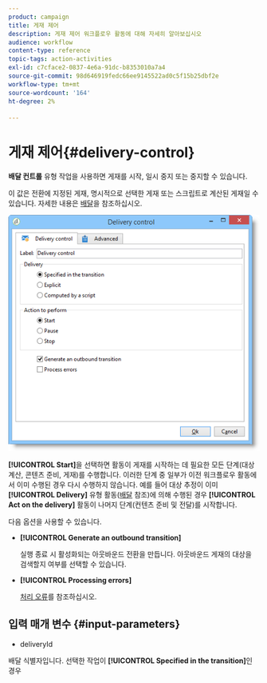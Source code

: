 ```yaml
---
product: campaign
title: 게재 제어
description: 게재 제어 워크플로우 활동에 대해 자세히 알아보십시오
audience: workflow
content-type: reference
topic-tags: action-activities
exl-id: c7cface2-0837-4e6a-91dc-b8353010a7a4
source-git-commit: 98d646919fedc66ee9145522ad0c5f15b25dbf2e
workflow-type: tm+mt
source-wordcount: '164'
ht-degree: 2%

---
```


# 게재 제어{#delivery-control}

**배달 컨트롤** 유형 작업을 사용하면 게재를 시작, 일시 중지 또는 중지할 수 있습니다.

이 값은 전환에 지정된 게재, 명시적으로 선택한 게재 또는 스크립트로 계산된 게재일 수 있습니다. 자세한 내용은 [배달](../../workflow/using/delivery.md)을 참조하십시오.

![](assets/edit_diffusion_act.png)

**[!UICONTROL Start]**&#x200B;을 선택하면 활동이 게재를 시작하는 데 필요한 모든 단계(대상 계산, 콘텐츠 준비, 게재)를 수행합니다. 이러한 단계 중 일부가 이전 워크플로우 활동에서 이미 수행된 경우 다시 수행하지 않습니다. 예를 들어 대상 추정이 이미 **[!UICONTROL Delivery]** 유형 활동([배달](../../workflow/using/delivery.md) 참조)에 의해 수행된 경우 **[!UICONTROL Act on the delivery]** 활동이 나머지 단계(컨텐츠 준비 및 전달)를 시작합니다.

다음 옵션을 사용할 수 있습니다.

* **[!UICONTROL Generate an outbound transition]**

   실행 종료 시 활성화되는 아웃바운드 전환을 만듭니다. 아웃바운드 게재의 대상을 검색할지 여부를 선택할 수 있습니다.

* **[!UICONTROL Processing errors]**

   [처리 오류](../../workflow/using/monitoring-workflow-execution.md#processing-errors)를 참조하십시오.

## 입력 매개 변수 {#input-parameters}

* deliveryId

배달 식별자입니다. 선택한 작업이 **[!UICONTROL Specified in the transition]**&#x200B;인 경우
